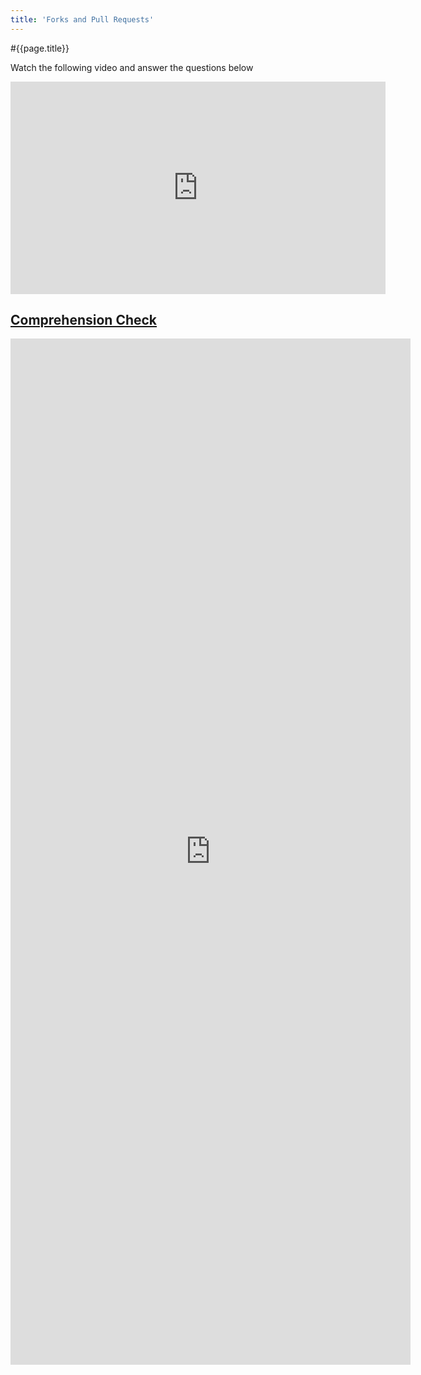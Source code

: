 ```yaml
---
title: 'Forks and Pull Requests'
---
```


#{{page.title}}

Watch the following video and answer the questions below
<iframe width="600" height="340" src="https://www.youtube.com/embed/_NrSWLQsDL4" frameborder="0" allow="accelerometer; autoplay; encrypted-media; gyroscope; picture-in-picture" allowfullscreen></iframe>

## [Comprehension Check](https://docs.google.com/forms/d/e/1FAIpQLScY7av96WBprXm1Gi3PqhBt7tO2_EPj1PHKD5Jgc2APdx4MAQ/viewform?usp=sf_link)
<iframe src="https://docs.google.com/forms/d/e/1FAIpQLScY7av96WBprXm1Gi3PqhBt7tO2_EPj1PHKD5Jgc2APdx4MAQ/viewform?embedded=true" width="640" height="1642" frameborder="0" marginheight="0" marginwidth="0">Loading...</iframe>
